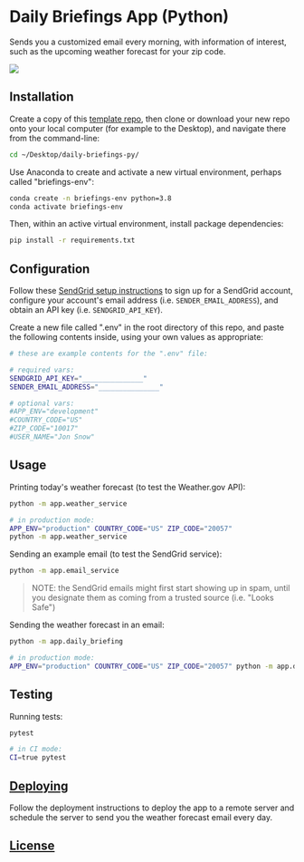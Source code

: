 # Daily Briefings App (Python)

Sends you a customized email every morning, with information of interest, such as the upcoming weather forecast for your zip code.

![](https://user-images.githubusercontent.com/1328807/77860069-173ef580-71db-11ea-83c6-5897bb9f4f51.png)

## Installation

Create a copy of this [template repo](https://github.com/prof-rossetti/daily-briefings-py), then clone or download your new repo onto your local computer (for example to the Desktop), and navigate there from the command-line:

```sh
cd ~/Desktop/daily-briefings-py/
```

Use Anaconda to create and activate a new virtual environment, perhaps called "briefings-env":

```sh
conda create -n briefings-env python=3.8
conda activate briefings-env
```

Then, within an active virtual environment, install package dependencies:

```sh
pip install -r requirements.txt
```

## Configuration

Follow these [SendGrid setup instructions](https://github.com/prof-rossetti/intro-to-python/blob/master/notes/python/packages/sendgrid.md#setup) to sign up for a SendGrid account, configure your account's email address (i.e. `SENDER_EMAIL_ADDRESS`), and obtain an API key (i.e. `SENDGRID_API_KEY`).

Create a new file called ".env" in the root directory of this repo, and paste the following contents inside, using your own values as appropriate:

```sh
# these are example contents for the ".env" file:

# required vars:
SENDGRID_API_KEY="_______________"
SENDER_EMAIL_ADDRESS="_______________"

# optional vars:
#APP_ENV="development"
#COUNTRY_CODE="US"
#ZIP_CODE="10017"
#USER_NAME="Jon Snow"
```

## Usage

Printing today's weather forecast (to test the Weather.gov API):

```sh
python -m app.weather_service

# in production mode:
APP_ENV="production" COUNTRY_CODE="US" ZIP_CODE="20057" 
python -m app.weather_service
```

Sending an example email (to test the SendGrid service):

```sh
python -m app.email_service
```

> NOTE: the SendGrid emails might first start showing up in spam, until you designate them as coming from a trusted source (i.e. "Looks Safe")

Sending the weather forecast in an email:

```sh
python -m app.daily_briefing

# in production mode:
APP_ENV="production" COUNTRY_CODE="US" ZIP_CODE="20057" python -m app.daily_briefing
```


## Testing

Running tests:

```sh
pytest

# in CI mode:
CI=true pytest
```


## [Deploying](/DEPLOYING.md)

Follow the deployment instructions to deploy the app to a remote server and schedule the server to send you the weather forecast email every day.

## [License](/LICENSE.md)
